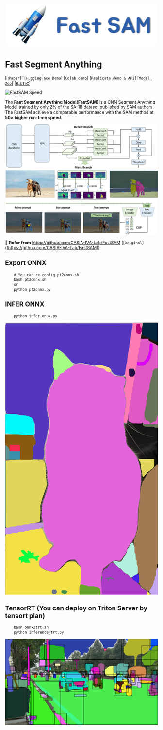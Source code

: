 ![](assets/logo.png)

# Fast Segment Anything

[[`📕Paper`](https://arxiv.org/pdf/2306.12156.pdf)] [[`🤗HuggingFace Demo`](https://huggingface.co/spaces/An-619/FastSAM)] [[`Colab demo`](https://colab.research.google.com/drive/1oX14f6IneGGw612WgVlAiy91UHwFAvr9?usp=sharing)] [[`Replicate demo & API`](https://replicate.com/casia-iva-lab/fastsam)] [[`Model Zoo`](#model-checkpoints)] [[`BibTeX`](#citing-fastsam)]

![FastSAM Speed](assets/head_fig.png)

The **Fast Segment Anything Model(FastSAM)** is a CNN Segment Anything Model trained by only 2% of the SA-1B dataset published by SAM authors. The FastSAM achieve a comparable performance with
the SAM method at **50× higher run-time speed**.

![FastSAM design](assets/Overview.png)

**🍇 Refer from**
https://github.com/CASIA-IVA-Lab/FastSAM
[[`Original`]((https://github.com/CASIA-IVA-Lab/FastSAM)]

## Export ONNX
```
    # You can re-config pt2onnx.sh
    bash pt2onnx.sh
    or
    python pt2onnx.py
```

## INFER ONNX
```
    python infer_onnx.py
```

![Inferring Onnx](outputs/obj.png)

## TensorRT (You can deploy on Triton Server by tensort plan)
```
    bash onnx2trt.sh
    python inference_trt.py
```
![Inferring TRT](outputs/det_seg.png)
